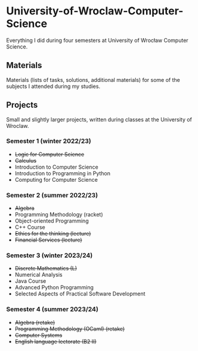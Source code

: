 # University-of-Wroclaw-Computer-Science

Everything I did during four semesters at University of Wrocław Computer Science. 

## Materials 

Materials (lists of tasks, solutions, additional materials) for some of the subjects I attended during my studies. 

## Projects 

Small and slightly larger projects, written during classes at the University of Wroclaw.

### Semester 1 (winter 2022/23)

* ~~Logic for Computer Science~~
* ~~Calculus~~
* Introduction to Computer Science
* Introduction to Programming in Python
* Computing for Computer Science

### Semester 2 (summer 2022/23)

* ~~Algebra~~
* Programming Methodology (racket)
* Object-oriented Programming
* C++ Course
* ~~Ethics for the thinking (lecture)~~
* ~~Financial Services (lecture)~~

### Semester 3 (winter 2023/24)

* ~~Discrete Mathematics (L)~~
* Numerical Analysis
* Java Course
* Advanced Python Programming
* Selected Aspects of Practical Software Development

### Semester 4 (summer 2023/24)

* ~~Algebra (retake)~~
* ~~Programming Methodology (OCaml) (retake)~~
* ~~Computer Systems~~
* ~~English language lectorate (B2 II)~~
